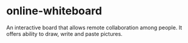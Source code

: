 # online-whiteboard
An interactive board that allows remote collaboration among people. It offers ability to draw, write and paste pictures.
